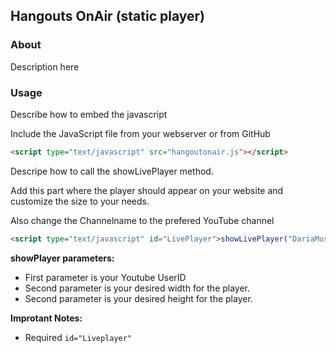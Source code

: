 ## Hangouts OnAir (static player)

### About
Description here

### Usage

Describe how to embed the javascript

Include the JavaScript file from your webserver or from GitHub

```html
<script type="text/javascript" src="hangoutonair.js"></script>
```

Descripe how to call the showLivePlayer method.

Add this part where the player should appear on your website and customize the size to your needs.

Also change the Channelname to the prefered YouTube channel

```html
<script type="text/javascript" id="LivePlayer">showLivePlayer("DariaMusk", "560", "315");</script>
```

**showPlayer parameters:**
- First parameter is your Youtube UserID
- Second parameter is your desired width for the player.
- Second parameter is your desired height for the player.

**Improtant Notes:**
 - Required ```id="Liveplayer"```